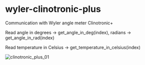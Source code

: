 # wyler-clinotronic-plus
Communication with Wyler angle meter Clinotronic+

Read angle in degrees -> get_angle_in_deg(index), radians -> get_angle_in_rad(index)

Read temperature in Celsius -> get_temperature_in_celsius(index)

![clinotronic_plus_01](https://github.com/pao3007/wyler-clinotronic-plus/assets/35431691/359254fe-ad00-4837-9601-8c7b3474e2b9)
